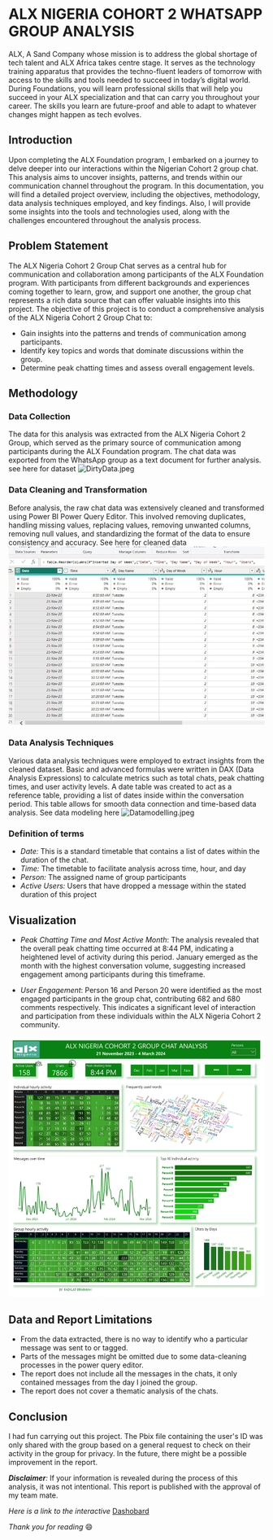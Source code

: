 # ALX NIGERIA COHORT 2 WHATSAPP GROUP ANALYSIS
ALX, A Sand Company whose mission is to address the global shortage of tech talent and ALX Africa takes centre stage. It serves as the technology training apparatus that provides the techno-fluent leaders of tomorrow with access to the skills and tools needed to succeed in today’s digital world.
During Foundations, you will learn professional skills that will help you succeed in your ALX specialization and that can carry you throughout your career. The skills you learn are future-proof and able to adapt to whatever changes might happen as tech evolves.

## Introduction
Upon completing the ALX Foundation program, I embarked on a journey to delve deeper into our interactions within the Nigerian Cohort 2 group chat. This analysis aims to uncover insights, patterns, and trends within our communication channel throughout the program.
In this documentation, you will find a detailed project overview, including the objectives, methodology, data analysis techniques employed, and key findings. Also, I will provide some insights into the tools and technologies used, along with the challenges encountered throughout the analysis process.

## Problem Statement
The ALX Nigeria Cohort 2 Group Chat serves as a central hub for communication and collaboration among participants of the ALX Foundation program. With participants from different backgrounds and experiences coming together to learn, grow, and support one another, the group chat represents a rich data source that can offer valuable insights into this project. The objective of this project is to conduct a comprehensive analysis of the ALX Nigeria Cohort 2 Group Chat to:
- Gain insights into the patterns and trends of communication among participants.
- Identify key topics and words that dominate discussions within the group.
- Determine peak chatting times and assess overall engagement levels.


## Methodology 

### Data Collection
The data for this analysis was extracted from the ALX Nigeria Cohort 2 Group, which served as the primary source of communication among participants during the ALX Foundation program. The chat data was exported from the WhatsApp group as a text document for further analysis. see here for dataset 
![DirtyData.jpeg]()

### Data Cleaning and Transformation
Before analysis, the raw chat data was extensively cleaned and transformed using Power BI Power Query Editor. This involved removing duplicates, handling missing values, replacing values, removing unwanted columns, removing null values, and standardizing the format of the data to ensure consistency and accuracy.
See here for cleaned data ![](https://github.com/FadilatBraimah/ALX-NIGERIA-COHORT-2-WHATSAPP-GROUP-ANALYSIS/blob/d7a697da3949f973e21aebe41f66f9a41121970d/Cleaneddata.jpeg)

### Data Analysis Techniques
Various data analysis techniques were employed to extract insights from the cleaned dataset. Basic and advanced formulas were written in DAX (Data Analysis Expressions) to calculate metrics such as total chats, peak chatting times, and user activity levels. A date table was created to act as a reference table, providing a list of dates inside within the conversation period. This table allows for smooth data connection and time-based data analysis. 
See data modeling here 
![Datamodelling.jpeg]()

### Definition of terms
- *Date:* This is a standard timetable that contains a list of dates within the duration of the chat.
- *Time:* The timetable to facilitate analysis across time, hour, and day
- *Person:* The assigned name of group participants
- *Active Users:* Users that have dropped a message within the stated duration of this project

## Visualization
- *Peak Chatting Time and Most Active Month*: The analysis revealed that the overall peak chatting time occurred at 8:44 PM, indicating a heightened level of activity during this period. January emerged as the month with the highest conversation volume, suggesting increased engagement among participants during this timeframe.

- *User Engagement*: Person 16 and Person 20 were identified as the most engaged participants in the group chat, contributing 682 and 680 comments respectively. This indicates a significant level of interaction and participation from these individuals within the ALX Nigeria Cohort 2 community.

![](https://github.com/FadilatBraimah/ALX-NIGERIA-COHORT-2-WHATSAPP-GROUP-ANALYSIS/blob/main/ALXDashboard.jpeg)

## Data and Report Limitations
- From the data extracted, there is no way to identify who a particular message was sent to or tagged.
- Parts of the messages might be omitted due to some data-cleaning processes in the power query editor.
- The report does not include all the messages in the chats, it only contained messages from the day I joined the group.
- The report does not cover a thematic analysis of the chats.


## Conclusion
I had fun carrying out this project. The Pbix file containing the user's ID was only shared with the group based on a general request to check on their activity in the group for privacy. In the future, there might be a possible improvement in the report.

_**Disclaimer**:_ If your information is revealed during the process of this analysis, it was not intentional. This report is published with the approval of my team mate. 


*Here is a link to the interactive* [Dashobard](https://app.powerbi.com/view?r=eyJrIjoiMjAwOWI4ZDItNTJmZS00ZmFmLTg5ODQtODFjZDExZjFkMTEyIiwidCI6IjgyMTFmMzM1LWI0YWUtNGQ3NS04ODdkLTdkZGM4ZTJlZDRhYiJ9)



_Thank you for reading_ 😄

